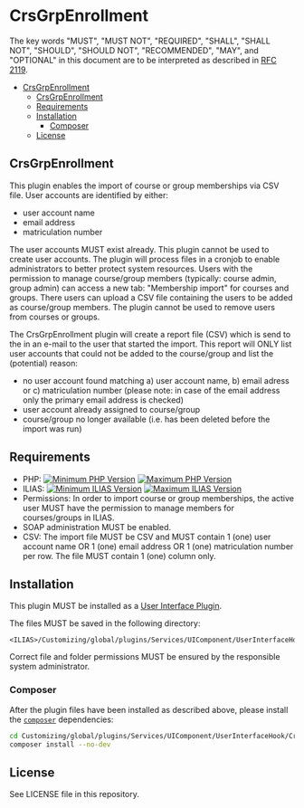 # CrsGrpEnrollment

The key words "MUST", "MUST NOT", "REQUIRED", "SHALL", "SHALL NOT", "SHOULD",
"SHOULD NOT", "RECOMMENDED", "MAY", and "OPTIONAL"
in this document are to be interpreted as described in
[RFC 2119](https://www.ietf.org/rfc/rfc2119.txt).

<!-- TOC -->
* [CrsGrpEnrollment](#crsgrpenrollment)
  * [CrsGrpEnrollment](#crsgrpenrollment-1)
  * [Requirements](#requirements)
  * [Installation](#installation)
    * [Composer](#composer)
  * [License](#license)
<!-- TOC -->

## CrsGrpEnrollment
This plugin enables the import of course or group memberships via CSV file. User accounts are identified by either:
* user account name
* email address
* matriculation number

The user accounts MUST exist already. This plugin cannot be used to create user accounts.
The plugin will process files in a cronjob to enable administrators to better protect system resources. Users with the permission to manage course/group members (typically: course admin, group admin) can access a new tab: "Membership import" for courses and groups. There users can upload a CSV file containing the users to be added as course/group members. The plugin cannot be used to remove users from courses or groups.

The CrsGrpEnrollment plugin will create a report file (CSV) which is send to the in an e-mail to the user that started the import. This report will ONLY list user accounts that could not be added to the course/group and list the (potential) reason:
* no user account found matching a) user account name, b) email adress or c) matriculation number (please note: in case of the email address only the primary email address is checked)
* user account already assigned to course/group
* course/group no longer available (i.e. has been deleted before the import was run)

## Requirements

* PHP: [![Minimum PHP Version](https://img.shields.io/badge/Minimum_PHP-7.4-blue.svg)](https://php.net/) [![Maximum PHP Version](https://img.shields.io/badge/Maximum_PHP-8.0-blue.svg)](https://php.net/)
* ILIAS: [![Minimum ILIAS Version](https://img.shields.io/badge/Minimum_ILIAS-8.0-orange.svg)](https://ilias.de/) [![Maximum ILIAS Version](https://img.shields.io/badge/Maximum_ILIAS-8.999-orange.svg)](https://ilias.de/)
* Permissions: In order to import course or group memberships, the active user MUST have the permission to manage members for courses/groups in ILIAS.
* SOAP administration MUST be enabled.
* CSV: The import file MUST be CSV and MUST contain 1 (one) user account name OR 1 (one) email address OR 1 (one) matriculation number per row. The file MUST contain 1 (one) column only.

## Installation

This plugin MUST be installed as a
[User Interface Plugin](https://www.ilias.de/docu/goto_docu_pg_39405_42.html).

The files MUST be saved in the following directory:

	<ILIAS>/Customizing/global/plugins/Services/UIComponent/UserInterfaceHook/CrsGrpEnrollment

Correct file and folder permissions MUST be
ensured by the responsible system administrator.

### Composer

After the plugin files have been installed as described above,
please install the [`composer`](https://getcomposer.org/) dependencies:

```bash
cd Customizing/global/plugins/Services/UIComponent/UserInterfaceHook/CrsGrpEnrollment
composer install --no-dev
```

## License

See LICENSE file in this repository.